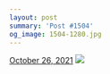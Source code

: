 ```yaml
---
layout: post
summary: 'Post #1504'
og_image: 1504-1280.jpg
---
```


<p>
  <time>
    <a href="/1504">October 26, 2021</a>
  </time>
  <a href="/1504">
    <img src="{{ site.assets_url }}/1504-640.jpg" srcset="{{ site.assets_url }}/1504-320.jpg 320w, {{ site.assets_url }}/1504-640.jpg 640w, {{ site.assets_url }}/1504-960.jpg 960w, {{ site.assets_url }}/1504-1280.jpg 1280w" sizes="(min-width: 700px) 50vw, calc(100vw - 2rem)" />
  </a>
</p>
